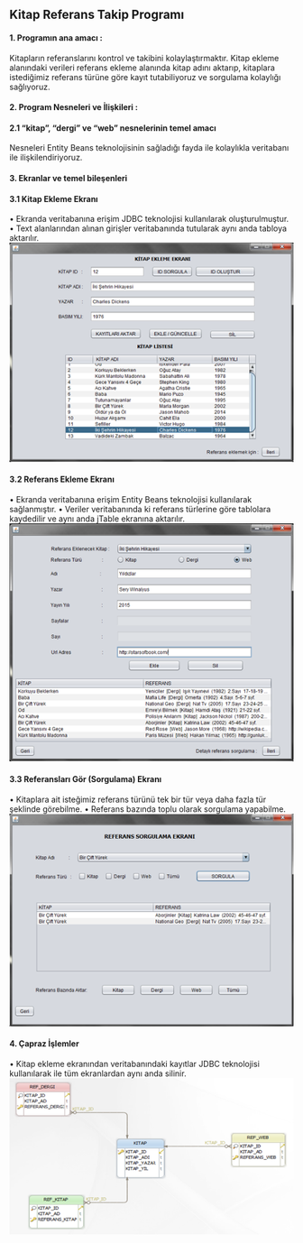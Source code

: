 ## Kitap Referans Takip Programı

#### 1. Programın ana amacı :
Kitapların referanslarını kontrol ve takibini kolaylaştırmaktır. Kitap ekleme alanındaki verileri referans ekleme alanında kitap adını aktarıp, kitaplara istediğimiz referans türüne göre kayıt tutabiliyoruz ve sorgulama kolaylığı sağlıyoruz.
#### 2. Program Nesneleri ve İlişkileri :
#### 2.1	“kitap”, “dergi” ve “web” nesnelerinin temel amacı
Nesneleri Entity Beans teknolojisinin sağladığı fayda ile kolaylıkla veritabanı ile ilişkilendiriyoruz.
#### 3. Ekranlar ve temel bileşenleri
#### 3.1	Kitap Ekleme Ekranı 
•	 Ekranda veritabanına erişim JDBC teknolojisi kullanılarak oluşturulmuştur.
•	Text alanlarından alınan girişler veritabanında tutularak aynı anda tabloya aktarılır.
![1](https://github.com/ibrahimyyildirim/BookReferenceManagement/blob/master/img/1.png)
#### 3.2	Referans Ekleme Ekranı
•	Ekranda veritabanına erişim Entity Beans teknolojisi kullanılarak sağlanmıştır.
•	Veriler veritabanında ki referans türlerine göre tablolara kaydedilir ve aynı anda jTable ekranına aktarılır.
![2](https://github.com/ibrahimyyildirim/BookReferenceManagement/blob/master/img/2.png)
#### 3.3	Referansları Gör (Sorgulama) Ekranı 
•	Kitaplara ait isteğimiz referans türünü tek bir tür veya daha fazla tür şeklinde görebilme.
•	Referans bazında toplu olarak sorgulama yapabilme.
![3](https://github.com/ibrahimyyildirim/BookReferenceManagement/blob/master/img/3.png)
#### 4. Çapraz İşlemler 
•	Kitap ekleme ekranından veritabanındaki kayıtlar JDBC teknolojisi kullanılarak ile tüm ekranlardan aynı anda silinir.
![3](https://github.com/ibrahimyyildirim/BookReferenceManagement/blob/master/img/4.png)
